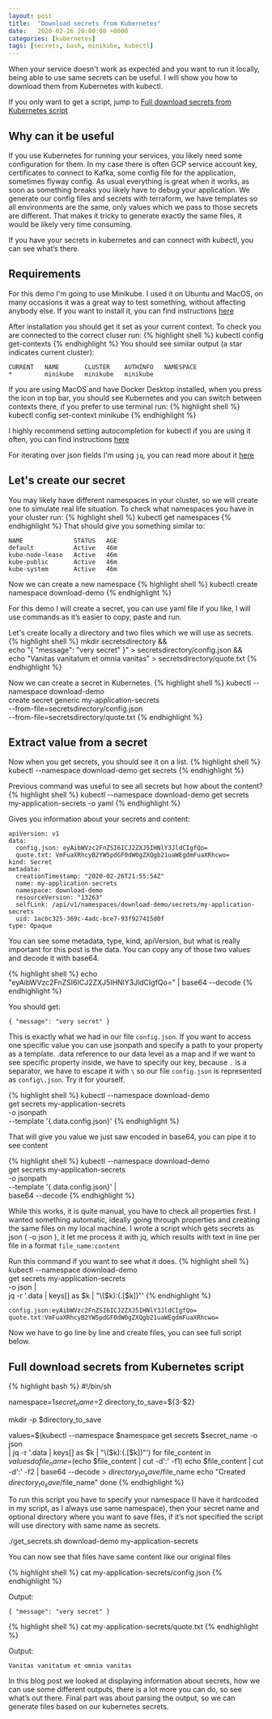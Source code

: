 ```yaml
---
layout: post
title:  "Download secrets from Kubernetes"
date:   2020-02-26 20:00:00 +0000
categories: [kubernetes]
tags: [secrets, bash, minikube, kubectl]
---
```


When your service doesn't work as expected and you want to run it locally, being able to use same secrets can be useful. I will show you how to download them from Kubernetes with kubectl.

If you only want to get a script, jump to [Full download secrets from Kubernetes script](#full-download-secrets-from-kubernetes-script)

## Why can it be useful

If you use Kubernetes for running your services, you likely need some configuration for them. In my case there is often GCP service account key, certificates to connect to Kafka, some config file for the application, sometimes flyway config. As usual everything is great when it works, as soon as something breaks you likely have to debug your application. We generate our config files and secrets with terraform, we have templates so all environments are the same, only values which we pass to those secrets are different. That makes it tricky to generate exactly the same files, it would be likely very time consuming.

If you have your secrets in kubernetes and can connect with kubectl, you can see what’s there.

## Requirements

For this demo I'm going to use Minikube. I used it on Ubuntu and MacOS, on many occasions it was a great way to test something, without affecting anybody else. If you want to install it, you can find instructions [here](https://kubernetes.io/docs/tasks/tools/install-minikube/)

After installation you should get it set as your current context. To check you are connected to the correct cluser run:
{% highlight shell %}
kubectl config get-contexts
{% endhighlight %}
You should see similar output (a star indicates current cluster):
```
CURRENT   NAME       CLUSTER    AUTHINFO   NAMESPACE
*         minikube   minikube   minikube   
```

If you are using MacOS and have Docker Desktop installed, when you press the icon in top bar, you should see Kubernetes and you can switch between contexts there, if you prefer to use terminal run:
{% highlight shell %}
kubectl config set-context minikube
{% endhighlight %}

I highly recommend setting autocompletion for kubectl if you are using it often, you can find instructions [here](https://kubernetes.io/docs/tasks/tools/install-kubectl/#enabling-shell-autocompletion)

For iterating over json fields I'm using `jq`, you can read more about it [here](https://stedolan.github.io/jq/)

## Let's create our secret

You may likely have different namespaces in your cluster, so we will create one to simulate real life situation. To check what namespaces you have in your cluster run:
{% highlight shell %}
kubectl get namespaces
{% endhighlight %}
That should give you something similar to:
```
NAME              STATUS   AGE
default           Active   46m
kube-node-lease   Active   46m
kube-public       Active   46m
kube-system       Active   46m
```

Now we can create a new namespace
{% highlight shell %}
kubectl create namespace download-demo
{% endhighlight %}

For this demo I will create a secret, you can use yaml file if you like, I will use commands as it’s easier to copy, paste and run.

Let's create locally a directory and two files which we will use as secrets.
{% highlight shell %}
mkdir secretsdirectory && \
echo "{ \"message\": \"very secret\" }" > secretsdirectory/config.json && \
echo "Vanitas vanitatum et omnia vanitas" > secretsdirectory/quote.txt
{% endhighlight %}

Now we can create a secret in Kubernetes.
{% highlight shell %}
kubectl --namespace download-demo \
create secret generic my-application-secrets \
--from-file=secretsdirectory/config.json \
--from-file=secretsdirectory/quote.txt
{% endhighlight %}

## Extract value from a secret

Now when you get secrets, you should see it on a list.
{% highlight shell %}
kubectl --namespace download-demo get secrets
{% endhighlight %}

Previous command was useful to see all secrets but how about the content?
{% highlight shell %}
kubectl --namespace download-demo get secrets my-application-secrets -o yaml
{% endhighlight %}

Gives you information about your secrets and content:
```
apiVersion: v1
data:
  config.json: eyAibWVzc2FnZSI6ICJ2ZXJ5IHNlY3JldCIgfQo=
  quote.txt: VmFuaXRhcyB2YW5pdGF0dW0gZXQgb21uaWEgdmFuaXRhcwo=
kind: Secret
metadata:
  creationTimestamp: "2020-02-26T21:55:54Z"
  name: my-application-secrets
  namespace: download-demo
  resourceVersion: "13263"
  selfLink: /api/v1/namespaces/download-demo/secrets/my-application-secrets
  uid: 1acbc325-369c-4adc-bce7-93f927415d0f
type: Opaque
```

You can see some metadata, type, kind, apiVersion, but what is really important for this post is the data. You can copy any of those two values and decode it with base64.

{% highlight shell %}
echo "eyAibWVzc2FnZSI6ICJ2ZXJ5IHNlY3JldCIgfQo=" | base64 --decode
{% endhighlight %}

You should get:
```
{ "message": "very secret" }
```

This is exactly what we had in our file `config.json`. If you want to access one specific value you can use jsonpath and specify a path to your property as a template. .data reference to our data level as a map and if we want to see specific property inside, we have to specify our key, because `.` is a separator, we have to escape it with `\` so our file `config.json` is represented as `config\.json`. Try it for yourself.

{% highlight shell %}
kubectl --namespace download-demo \
get secrets my-application-secrets \
-o jsonpath \
--template '{.data.config\.json}'
{% endhighlight %}

That will give you value we just saw encoded in base64, you can pipe it to see content

{% highlight shell %}
kubectl --namespace download-demo \
get secrets my-application-secrets \
-o jsonpath \
--template '{.data.config\.json}' |\
base64 --decode
{% endhighlight %}

While this works, it is quite manual, you have to check all properties first. I wanted something automatic, ideally going through properties and creating the same files on my local machine. I wrote a script which gets secrets as json ( -o json ), it let me process it with jq, which results with text in line per file in a format `file_name:content`

Run this command if you want to see what it does.
{% highlight shell %}
kubectl --namespace download-demo \
get secrets my-application-secrets \
-o json |\
jq -r '.data | keys[] as $k | "\($k):\(.[$k])"'
{% endhighlight %}

```
config.json:eyAibWVzc2FnZSI6ICJ2ZXJ5IHNlY3JldCIgfQo=
quote.txt:VmFuaXRhcyB2YW5pdGF0dW0gZXQgb21uaWEgdmFuaXRhcwo=
```

Now we have to go line by line and create files, you can see full script below.

## Full download secrets from Kubernetes script

{% highlight bash %}
#!/bin/sh

namespace=$1
secret_name=$2
directory_to_save=${3-$2}

mkdir -p $directory_to_save

values=$(kubectl --namespace $namespace get secrets $secret_name -o json \
    | jq -r '.data | keys[] as $k | "\($k):\(.[$k])"')
for file_content in $values
do
    file_name=$(echo $file_content | cut -d':' -f1)
    echo $file_content | cut -d':' -f2 | base64 --decode > $directory_to_save/$file_name
    echo "Created $directory_to_save/$file_name"
done
{% endhighlight %}

To run this script you have to specify your namespace (I have it hardcoded in my script, as I always use same namespace), then your secret name and optional directory where you want to save files, if it’s not specified the script will use directory with same name as secrets.

./get_secrets.sh download-demo my-application-secrets

You can now see that files have same content like our original files

{% highlight shell %}
cat my-application-secrets/config.json
{% endhighlight %}

Output:
```
{ "message": "very secret" }
```

{% highlight shell %}
cat my-application-secrets/quote.txt
{% endhighlight %}

Output:
```
Vanitas vanitatum et omnia vanitas
```

In this blog post we looked at displaying information about secrets, how we can use some different outputs, there is a lot more you can do, so see what’s out there. Final part was about parsing the output, so we can generate files based on our kubernetes secrets.
